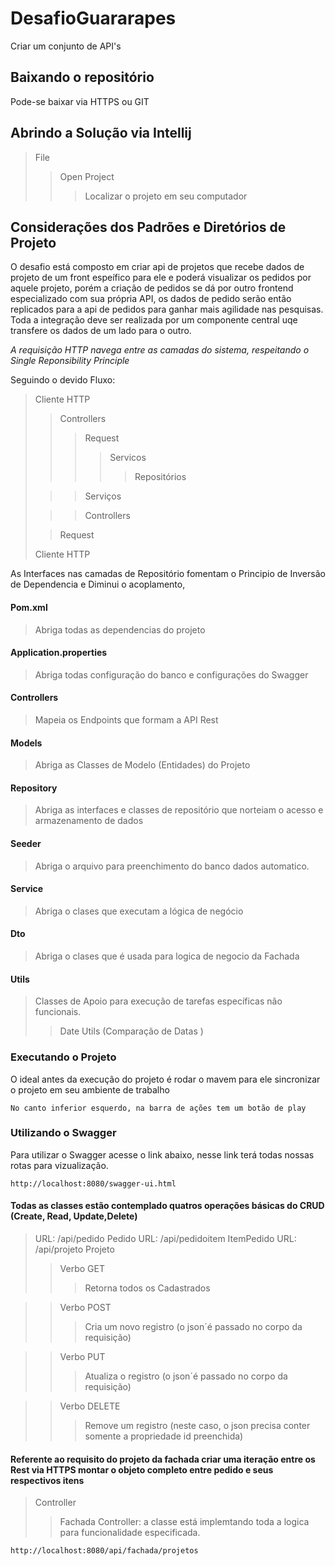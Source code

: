# DesafioGuararapes

Criar um conjunto de API's

## Baixando o repositório 

Pode-se baixar via HTTPS ou GIT


## Abrindo a Solução via Intellij

> File
>>Open Project
>>>Localizar o projeto em seu computador

##  Considerações dos Padrões e Diretórios de Projeto

O desafio está composto em criar api de projetos que recebe dados de projeto de um front espeífico para ele e poderá visualizar os pedidos por aquele projeto, porém a criação de pedidos se dá por outro frontend especializado com sua própria API, os dados de pedido serão então replicados para a api de pedidos para ganhar mais agilidade nas pesquisas. Toda a integração deve ser realizada por um componente central uqe transfere os dados de um lado para o outro. 

*A requisição HTTP navega entre as camadas do sistema, respeitando o Single Reponsibility Principle*

Seguindo o devido Fluxo:

> Cliente HTTP
>> Controllers
>>> Request
>>>> Servicos
>>>>> Repositórios
>
>>>Serviços
>
>>>Controllers
>
>>Request
>
> Cliente HTTP


As Interfaces nas camadas de Repositório fomentam o Principio de Inversão de Dependencia e Diminui o acoplamento, 

#### Pom.xml
> Abriga todas as dependencias do projeto

#### Application.properties
> Abriga todas configuração do banco e configurações do Swagger

#### Controllers
>Mapeia os Endpoints que formam a API Rest

#### Models
> Abriga as Classes de Modelo (Entidades) do Projeto

#### Repository
> Abriga as interfaces e classes de repositório que norteiam o acesso e armazenamento de dados

#### Seeder
> Abriga o arquivo para preenchimento do banco dados automatico.

#### Service
> Abriga o clases que executam a lógica de negócio 


#### Dto
> Abriga o clases que é usada para logica de negocio da Fachada

#### Utils
> Classes de Apoio para execução de tarefas específicas não funcionais.
>> Date Utils (Comparação de Datas )
>> 
### Executando o Projeto

O ideal antes da execução do projeto é rodar o mavem para ele sincronizar o projeto em seu ambiente de trabalho
```
No canto inferior esquerdo, na barra de ações tem um botão de play
```

### Utilizando o Swagger


Para utilizar o Swagger acesse o link abaixo, nesse link terá todas nossas rotas para vizualização.
```
http://localhost:8080/swagger-ui.html
```



#### Todas as classes estão contemplado quatros operações básicas do CRUD (Create, Read, Update,Delete)


> URL: /api/pedido Pedido
>  URL: /api/pedidoitem ItemPedido
>  URL: /api/projeto Projeto
>> Verbo GET
>>> Retorna todos os  Cadastrados

>> Verbo POST
>>> Cria um novo registro  (o json´é passado no corpo da requisição)

>> Verbo PUT
>>> Atualiza o registro  (o json´é passado no corpo da requisição)

>> Verbo DELETE
>>> Remove um  registro  (neste caso, o json precisa conter somente a propriedade id preenchida)


#### Referente ao requisito do projeto da fachada criar uma iteração entre os Rest via HTTPS montar o objeto completo entre pedido e seus respectivos itens


> Controller
> > Fachada Controller: a classe está implemtando toda a logica para funcionalidade especificada.
```
http://localhost:8080/api/fachada/projetos
```




